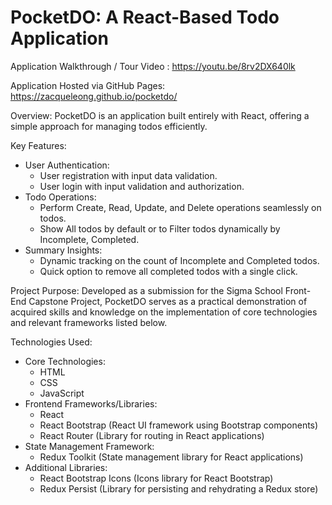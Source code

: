 # PocketDO: A React-Based Todo Application

Application Walkthrough / Tour Video : <https://youtu.be/8rv2DX640lk>

Application Hosted via GitHub Pages: <https://zacqueleong.github.io/pocketdo/>

Overview:
PocketDO is an application built entirely with React, offering a simple approach for managing todos efficiently.

Key Features:

* User Authentication:
  * User registration with input data validation.
  * User login with input validation and authorization.
* Todo Operations:
  * Perform Create, Read, Update, and Delete operations seamlessly on todos.
  * Show All todos by default or to Filter todos dynamically by Incomplete, Completed.
* Summary Insights:
  * Dynamic tracking on the count of Incomplete and Completed todos.
  * Quick option to remove all completed todos with a single click.

Project Purpose:
Developed as a submission for the Sigma School Front-End Capstone Project, PocketDO serves as a practical demonstration of acquired skills and knowledge on the implementation of core technologies and relevant frameworks listed below.

Technologies Used:

* Core Technologies:
  * HTML
  * CSS
  * JavaScript
* Frontend Frameworks/Libraries:
  * React
  * React Bootstrap (React UI framework using Bootstrap components)
  * React Router (Library for routing in React applications)
* State Management Framework:
  * Redux Toolkit (State management library for React applications)
* Additional Libraries:
  * React Bootstrap Icons (Icons library for React Bootstrap)
  * Redux Persist (Library for persisting and rehydrating a Redux store)
  